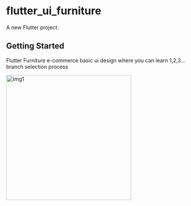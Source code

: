 # flutter_ui_furniture

A new Flutter project.

## Getting Started

Flutter Furniture e-commerce basic ui design 
where you can learn 1,2,3... branch selection process 

<img width="337" alt="img1" src="https://user-images.githubusercontent.com/12158468/194708949-ef87fd92-229f-4783-a76f-e0f77dc2cb57.gif">

